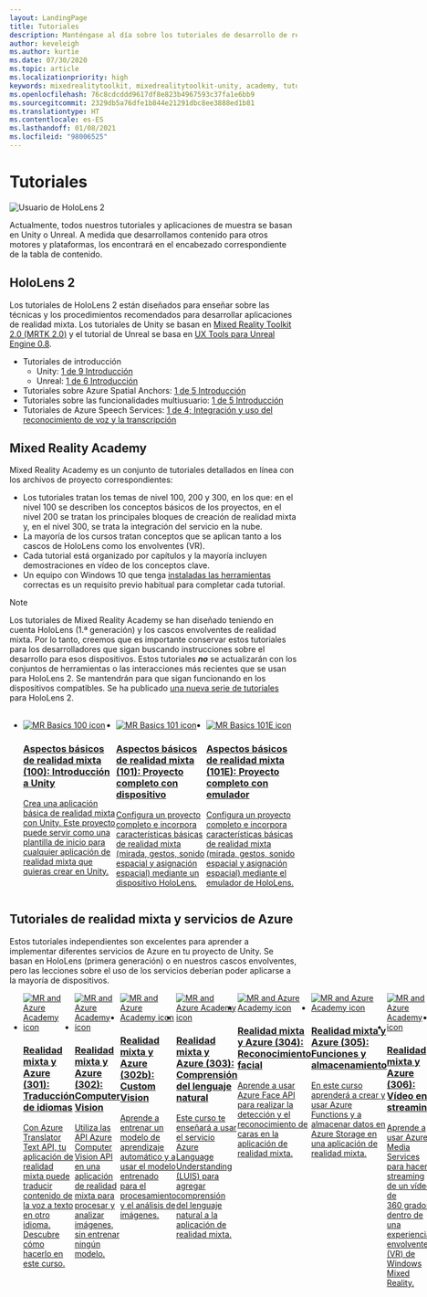 ```yaml
---
layout: LandingPage
title: Tutoriales
description: Manténgase al día sobre los tutoriales de desarrollo de realidad mixta que se ofrecen para HoloLens y los servicios de Azure.
author: keveleigh
ms.author: kurtie
ms.date: 07/30/2020
ms.topic: article
ms.localizationpriority: high
keywords: mixedrealitytoolkit, mixedrealitytoolkit-unity, academy, tutorial, mixed reality headset, windows mixed reality headset, virtual reality headset, unity, unreal, HoloLens, Azure spatial anchors, Azure speech services
ms.openlocfilehash: 76c8cdcddd9617df8e823b4967593c37fa1e6bb9
ms.sourcegitcommit: 2329db5a76dfe1b844e21291dbc8ee3888ed1b81
ms.translationtype: HT
ms.contentlocale: es-ES
ms.lasthandoff: 01/08/2021
ms.locfileid: "98006525"
---
```

# <a name="tutorials"></a>Tutoriales

![Usuario de HoloLens 2](images/08_Tutorials.png)

Actualmente, todos nuestros tutoriales y aplicaciones de muestra se basan en Unity o Unreal. A medida que desarrollamos contenido para otros motores y plataformas, los encontrará en el encabezado correspondiente de la tabla de contenido.

## <a name="hololens-2"></a>HoloLens 2 

Los tutoriales de HoloLens 2 están diseñados para enseñar sobre las técnicas y los procedimientos recomendados para desarrollar aplicaciones de realidad mixta. Los tutoriales de Unity se basan en [Mixed Reality Toolkit 2.0 (MRTK 2.0)](https://github.com/microsoft/MixedRealityToolkit-Unity) y el tutorial de Unreal se basa en [UX Tools para Unreal Engine 0.8](https://github.com/microsoft/MixedReality-UXTools-Unreal).

* Tutoriales de introducción
    * Unity: [1 de 9 Introducción](tutorials/mr-learning-base-01.md)
    * Unreal: [1 de 6 Introducción](../unreal/tutorials/unreal-uxt-ch1.md)
* Tutoriales sobre Azure Spatial Anchors: [1 de 5 Introducción](tutorials/mr-learning-asa-01.md)
* Tutoriales sobre las funcionalidades multiusuario: [1 de 5 Introducción](tutorials/mr-learning-sharing-01.md)
* Tutoriales de Azure Speech Services: [1 de 4; Integración y uso del reconocimiento de voz y la transcripción](tutorials/mrlearning-speechSDK-ch1.md)

## <a name="mixed-reality-academy"></a>Mixed Reality Academy 

Mixed Reality Academy es un conjunto de tutoriales detallados en línea con los archivos de proyecto correspondientes:

* Los tutoriales tratan los temas de nivel 100, 200 y 300, en los que: en el nivel 100 se describen los conceptos básicos de los proyectos, en el nivel 200 se tratan los principales bloques de creación de realidad mixta y, en el nivel 300, se trata la integración del servicio en la nube.
* La mayoría de los cursos tratan conceptos que se aplican tanto a los cascos de HoloLens como los envolventes (VR).
* Cada tutorial está organizado por capítulos y la mayoría incluyen demostraciones en vídeo de los conceptos clave.
* Un equipo con Windows 10 que tenga [instaladas las herramientas](../install-the-tools.md) correctas es un requisito previo habitual para completar cada tutorial.

>[!NOTE]
>Los tutoriales de Mixed Reality Academy se han diseñado teniendo en cuenta HoloLens (1.ª generación) y los cascos envolventes de realidad mixta. Por lo tanto, creemos que es importante conservar estos tutoriales para los desarrolladores que sigan buscando instrucciones sobre el desarrollo para esos dispositivos. Estos tutoriales **_no_** se actualizarán con los conjuntos de herramientas o las interacciones más recientes que se usan para HoloLens 2. Se mantendrán para que sigan funcionando en los dispositivos compatibles. Se ha publicado [una nueva serie de tutoriales](tutorials/mr-learning-base-01.md) para HoloLens 2.

<br>
<ul id="cardtypes-W" class="cardsW panelContent" style="display: flex; margin-top: 0px;">
                            <li>
                                    <a href="tutorials/holograms-100.md" title="Aspectos básicos de realidad mixta (100)" data-linktype="absolute-path">
                                    <div class="cardSize">
                                        <div class="cardPadding">
                                            <div class="card">
                                                <div class="cardImageOuter">
                                                    <div class="cardImage">
                                                        <img src="images/Holograms100.jpg" alt="MR Basics 100 icon">
                                                    </div>
                                                </div>
                                                <div class="cardText">
                                                    <h3>Aspectos básicos de realidad mixta (100): Introducción a Unity</h3>
                                                    <p>Crea una aplicación básica de realidad mixta con Unity. Este proyecto puede servir como una plantilla de inicio para cualquier aplicación de realidad mixta que quieras crear en Unity.</p>
                                                </div>
                                            </div>
                                        </div>
                                    </div>
                               </a>
                            </li>
                            <li>
                                  <a href="tutorials/holograms-101.md" title="Aspectos básicos de realidad mixta (101)" data-linktype="absolute-path">
                                    <div class="cardSize">
                                        <div class="cardPadding">
                                            <div class="card">
                                                <div class="cardImageOuter">
                                                    <div class="cardImage">
                                                        <img src="images/Holograms101.jpg" alt="MR Basics 101 icon">
                                                    </div>
                                                </div>
                                                <div class="cardText">
                                                    <h3>Aspectos básicos de realidad mixta (101): Proyecto completo con dispositivo</h3>
                                                    <p>Configura un proyecto completo e incorpora características básicas de realidad mixta (mirada, gestos, sonido espacial y asignación espacial) mediante un dispositivo HoloLens.</p>
                                                </div>
                                            </div>
                                        </div>
                                    </div>
                               </a>
                            </li>
                            <li>
                                <a href="tutorials/holograms-101e.md" title="Aspectos básicos de realidad mixta (101E)" data-linktype="absolute-path">
                                    <div class="cardSize">
                                        <div class="cardPadding">
                                            <div class="card">
                                                <div class="cardImageOuter">
                                                    <div class="cardImage">
                                                        <img src="images/Holograms101E.jpg" alt="MR Basics 101E icon">
                                                    </div>
                                                </div>
                                                <div class="cardText">
                                                    <h3>Aspectos básicos de realidad mixta (101E): Proyecto completo con emulador</h3>
                                                    <p>Configura un proyecto completo e incorpora características básicas de realidad mixta (mirada, gestos, sonido espacial y asignación espacial) mediante el emulador de HoloLens.</p>
                                                </div>
                                            </div>
                                        </div>
                                    </div>
                                  </a>
                            </li>
</ul>

## <a name="mixed-reality-and-azure-services-tutorials"></a>Tutoriales de realidad mixta y servicios de Azure

Estos tutoriales independientes son excelentes para aprender a implementar diferentes servicios de Azure en tu proyecto de Unity. Se basan en HoloLens (primera generación) o en nuestros cascos envolventes, pero las lecciones sobre el uso de los servicios deberían poder aplicarse a la mayoría de dispositivos.

<ul id="cardtypes-W" class="cardsW panelContent" style="display: flex; margin-top: 0px;">
    <li>
                                   <a href="tutorials/mr-azure-301.md" title="Realidad mixta y Azure (301)" data-linktype="absolute-path">
                              <div class="cardSize">
                                  <div class="cardPadding">
                                      <div class="card">
                                          <div class="cardImageOuter">
                                              <div class="cardImage">
                                                  <img src="images/MR-Azure-AcademyTile.jpg" alt="MR and Azure Academy icon">
                                              </div>
                                          </div>
                                          <div class="cardText">
                                              <h3>Realidad mixta y Azure (301): Traducción de idiomas</h3>
                                              <p>Con Azure Translator Text API, tu aplicación de realidad mixta puede traducir contenido de la voz a texto en otro idioma. Descubre cómo hacerlo en este curso.</p>
                                          </div>
                                      </div>
                                  </div>
                              </div>
                              </a>
                            </li>
                                 <li>
                                   <a href="tutorials/mr-azure-302.md" title="Realidad mixta y Azure (302)" data-linktype="absolute-path">
                              <div class="cardSize">
                                  <div class="cardPadding">
                                      <div class="card">
                                          <div class="cardImageOuter">
                                              <div class="cardImage">
                                                  <img src="images/MR-Azure-AcademyTile.jpg" alt="MR and Azure Academy icon">
                                              </div>
                                          </div>
                                          <div class="cardText">
                                              <h3>Realidad mixta y Azure (302): Computer Vision</h3>
                                              <p>Utiliza las API Azure Computer Vision API en una aplicación de realidad mixta para procesar y analizar imágenes, sin entrenar ningún modelo.</p>
                                          </div>
                                      </div>
                                  </div>
                              </div>
                              </a>
                            </li>
                                 <li>
                                   <a href="tutorials/mr-azure-302b.md" title="Realidad mixta y Azure (302b)" data-linktype="absolute-path">
                              <div class="cardSize">
                                  <div class="cardPadding">
                                      <div class="card">
                                          <div class="cardImageOuter">
                                              <div class="cardImage">
                                                  <img src="images/MR-Azure-AcademyTile.jpg" alt="MR and Azure Academy icon">
                                              </div>
                                          </div>
                                          <div class="cardText">
                                              <h3>Realidad mixta y Azure (302b): Custom Vision</h3>
                                              <p>Aprende a entrenar un modelo de aprendizaje automático y a usar el modelo entrenado para el procesamiento y el análisis de imágenes.</p>
                                          </div>
                                      </div>
                                  </div>
                              </div>
                              </a>
                            </li>                            
                                 <li>
                                   <a href="tutorials/mr-azure-303.md" title="Realidad mixta y Azure (303)" data-linktype="absolute-path">
                              <div class="cardSize">
                                  <div class="cardPadding">
                                      <div class="card">
                                          <div class="cardImageOuter">
                                              <div class="cardImage">
                                                  <img src="images/MR-Azure-AcademyTile.jpg" alt="MR and Azure Academy icon">
                                              </div>
                                          </div>
                                          <div class="cardText">
                                              <h3>Realidad mixta y Azure (303): Comprensión del lenguaje natural</h3>
                                              <p>Este curso te enseñará a usar el servicio Azure Language Understanding (LUIS) para agregar comprensión del lenguaje natural a la aplicación de realidad mixta.</p>
                                          </div>
                                      </div>
                                  </div>
                              </div>
                              </a>
                            </li>
                                 <li>
                                   <a href="tutorials/mr-azure-304.md" title="Realidad mixta y Azure (304)" data-linktype="absolute-path">
                              <div class="cardSize">
                                  <div class="cardPadding">
                                      <div class="card">
                                          <div class="cardImageOuter">
                                              <div class="cardImage">
                                                  <img src="images/MR-Azure-AcademyTile.jpg" alt="MR and Azure Academy icon">
                                              </div>
                                          </div>
                                          <div class="cardText">
                                              <h3>Realidad mixta y Azure (304): Reconocimiento facial</h3>
                                              <p>Aprende a usar Azure Face API para realizar la detección y el reconocimiento de caras en la aplicación de realidad mixta.</p>
                                          </div>
                                      </div>
                                  </div>
                              </div>
                              </a>
                            </li>
                                 <li>
                                   <a href="tutorials/mr-azure-305.md" title="Realidad mixta y Azure (305)" data-linktype="absolute-path">
                              <div class="cardSize">
                                  <div class="cardPadding">
                                      <div class="card">
                                          <div class="cardImageOuter">
                                              <div class="cardImage">
                                                  <img src="images/MR-Azure-AcademyTile.jpg" alt="MR and Azure Academy icon">
                                              </div>
                                          </div>
                                          <div class="cardText">
                                              <h3>Realidad mixta y Azure (305): Funciones y almacenamiento</h3>
                                              <p>En este curso aprenderá a crear y usar Azure Functions y a almacenar datos en Azure Storage en una aplicación de realidad mixta.</p>
                                          </div>
                                      </div>
                                  </div>
                              </div>
                              </a>
                            </li>
                                 <li>
                                   <a href="tutorials/mr-azure-306.md" title="Realidad mixta y Azure (306)" data-linktype="absolute-path">
                              <div class="cardSize">
                                  <div class="cardPadding">
                                      <div class="card">
                                          <div class="cardImageOuter">
                                              <div class="cardImage">
                                                  <img src="images/MR-Azure-AcademyTile.jpg" alt="MR and Azure Academy icon">
                                              </div>
                                          </div>
                                          <div class="cardText">
                                              <h3>Realidad mixta y Azure (306): Vídeo en streaming</h3>
                                              <p>Aprende a usar Azure Media Services para hacer streaming de un vídeo de 360 grados dentro de una experiencia envolvente (VR) de Windows Mixed Reality.</p>
                                          </div>
                                      </div>
                                  </div>
                              </div>
                              </a>
                            </li>
                                 <li>
                                   <a href="tutorials/mr-azure-307.md" title="Realidad mixta y Azure (307)" data-linktype="absolute-path">
                              <div class="cardSize">
                                  <div class="cardPadding">
                                      <div class="card">
                                          <div class="cardImageOuter">
                                              <div class="cardImage">
                                                  <img src="images/MR-Azure-AcademyTile.jpg" alt="MR and Azure Academy icon">
                                              </div>
                                          </div>
                                          <div class="cardText">
                                              <h3>Realidad mixta y Azure (307): Aprendizaje automático</h3>
                                              <p>Aprovecha Azure Machine Learning Studio (clásico) dentro de la aplicación de realidad mixta para implementar un gran número de algoritmos de aprendizaje automático (ML).</p>
                                          </div>
                                      </div>
                                  </div>
                              </div>
                              </a>
                            </li>
                                 <li>
                                   <a href="tutorials/mr-azure-308.md" title="Realidad mixta y Azure (308)" data-linktype="absolute-path">
                              <div class="cardSize">
                                  <div class="cardPadding">
                                      <div class="card">
                                          <div class="cardImageOuter">
                                              <div class="cardImage">
                                                  <img src="images/MR-Azure-AcademyTile.jpg" alt="MR and Azure Academy icon">
                                              </div>
                                          </div>
                                          <div class="cardText">
                                              <h3>Realidad mixta y Azure (308): Notificaciones entre dispositivos</h3>
                                              <p>En este curso, aprenderás a usar varios servicios de Azure para enviar notificaciones push y cambios de escenas desde una aplicación para PC a una aplicación de realidad mixta.</p>
                                          </div>
                                      </div>
                                  </div>
                              </div>
                              </a>
                            </li>
                                 <li>
                                   <a href="tutorials/mr-azure-309.md" title="Realidad mixta y Azure (309)" data-linktype="absolute-path">
                              <div class="cardSize">
                                  <div class="cardPadding">
                                      <div class="card">
                                          <div class="cardImageOuter">
                                              <div class="cardImage">
                                                  <img src="images/MR-Azure-AcademyTile.jpg" alt="MR and Azure Academy icon">
                                              </div>
                                          </div>
                                          <div class="cardText">
                                              <h3>Realidad mixta y Azure (309): Application Insights</h3>
                                              <p>Usa el servicio Azure Application Insights para recopilar análisis sobre el comportamiento del usuario en una aplicación de realidad mixta.</p>
                                          </div>
                                      </div>
                                  </div>
                              </div>
                              </a>
                            </li> 
                                 <li>
                                   <a href="tutorials/mr-azure-310.md" title="Realidad mixta y Azure (310)" data-linktype="absolute-path">
                              <div class="cardSize">
                                  <div class="cardPadding">
                                      <div class="card">
                                          <div class="cardImageOuter">
                                              <div class="cardImage">
                                                  <img src="images/MR-Azure-AcademyTile.jpg" alt="MR and Azure Academy icon">
                                              </div>
                                          </div>
                                          <div class="cardText">
                                              <h3>Realidad mixta y Azure (310): Detección de objetos</h3>
                                              <p>Entrena un modelo de aprendizaje automático y usa el modelo entrenado para reconocer objetos similares y sus posiciones en el mundo físico.</p>
                                          </div>
                                      </div>
                                  </div>
                              </div>
                              </a>
                            </li> 
                                 <li>
                                   <a href="tutorials/mr-azure-311.md" title="Realidad mixta y Azure (311)" data-linktype="absolute-path">
                              <div class="cardSize">
                                  <div class="cardPadding">
                                      <div class="card">
                                          <div class="cardImageOuter">
                                              <div class="cardImage">
                                                  <img src="images/MR-Azure-AcademyTile.jpg" alt="MR and Azure Academy icon">
                                              </div>
                                          </div>
                                          <div class="cardText">
                                              <h3>Realidad mixta y Azure (311): Microsoft Graph</h3>
                                              <p>Obtén información sobre cómo conectarse a los servicios de Microsoft Graph desde una aplicación de realidad mixta.</p>
                                          </div>
                                      </div>
                                  </div>
                              </div>
                              </a>
                            </li> 
                                 <li>
                                   <a href="tutorials/mr-azure-312.md" title="Realidad mixta y Azure (312)" data-linktype="absolute-path">
                              <div class="cardSize">
                                  <div class="cardPadding">
                                      <div class="card">
                                          <div class="cardImageOuter">
                                              <div class="cardImage">
                                                  <img src="images/MR-Azure-AcademyTile.jpg" alt="MR and Azure Academy icon">
                                              </div>
                                          </div>
                                          <div class="cardText">
                                              <h3>Realidad mixta y Azure (312): Integración de bots</h3>
                                              <p>Crea e implementa un bot con Microsoft Bot Framework v4 y comunícate con él en una aplicación de realidad mixta.</p>
                                          </div>
                                      </div>
                                  </div>
                              </div>
                              </a>
                            </li> 
                                 <li>
                                   <a href="tutorials/mr-azure-313.md" title="Realidad mixta y Azure (313)" data-linktype="absolute-path">
                              <div class="cardSize">
                                  <div class="cardPadding">
                                      <div class="card">
                                          <div class="cardImageOuter">
                                              <div class="cardImage">
                                                  <img src="images/MR-Azure-AcademyTile.jpg" alt="MR and Azure Academy icon">
                                              </div>
                                          </div>
                                          <div class="cardText">
                                              <h3>Realidad mixta y Azure (313): Servicio IoT Hub</h3>
                                              <p>Aprende a implementar el servicio Azure IoT Hub en una máquina virtual y a visualizar los datos en HoloLens.</p>
                                          </div>
                                      </div>
                                  </div>
                              </div>
                              </a>
                            </li> 
</ul>
